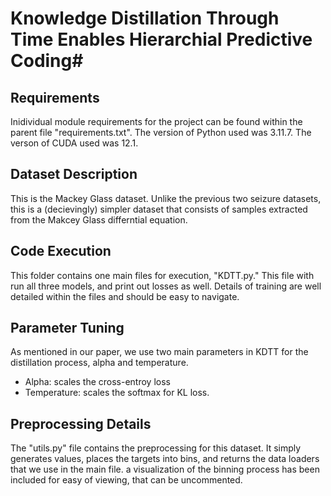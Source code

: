# Knowledge Distillation Through Time Enables Hierarchial Predictive Coding#

## Requirements ## 

Inidividual module requirements for the project can be found within the parent file "requirements.txt". The version of Python used was 3.11.7. The verson of CUDA used was 12.1.

## Dataset Description ##

This is the Mackey Glass dataset. Unlike the previous two seizure datasets, this is a (decievingly) simpler dataset that consists of samples extracted from the Makcey Glass differntial equation. 

## Code Execution ##

This folder contains one main files for execution, "KDTT.py." This file with run all three models, and print out losses as well. Details of training are well detailed within the files and should be easy to navigate.

## Parameter Tuning ## 

As mentioned in our paper, we use two main parameters in KDTT for the distillation process, alpha and temperature. 
* Alpha: scales the cross-entroy loss
* Temperature: scales the softmax for KL loss. 

## Preprocessing Details ##

The "utils.py" file contains the preprocessing for this dataset. It simply generates values, places the targets into bins, and returns the data loaders that we use in the main file. a visualization of the binning process has been included for easy of viewing, that can be uncommented. 